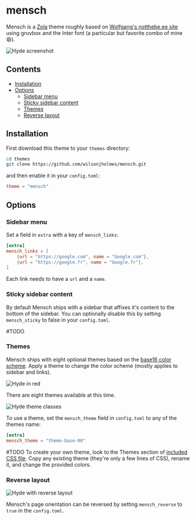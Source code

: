 # mensch
Mensch is a [Zola](https://github.com/getzola/zola) theme roughly based on [Wolfgang's notthebe.ee site](https://notthebe.ee/) using gruvbox and the Inter font (a particular but favorite combo of mine :smile:).

![Hyde screenshot](https://f.cloud.github.com/assets/98681/1831228/42af6c6a-7384-11e3-98fb-e0b923ee0468.png)


## Contents

- [Installation](#installation)
- [Options](#options)
  - [Sidebar menu](#sidebar-menu)
  - [Sticky sidebar content](#sticky-sidebar-content)
  - [Themes](#themes)
  - [Reverse layout](#reverse-layout)

## Installation
First download this theme to your `themes` directory:

```bash
cd themes
git clone https://github.com/wilsonjholmes/mensch.git
```
and then enable it in your `config.toml`:

```toml
theme = "mensch"
```

## Options

### Sidebar menu
Set a field in `extra` with a key of `mensch_links`:
```toml
[extra]
mensch_links = [
    {url = "https://google.com", name = "Google.com"},
    {url = "https://google.fr", name = "Google.fr"},
]
```
Each link needs to have a `url` and a `name`.

### Sticky sidebar content
By default Mensch ships with a sidebar that affixes it's content to the bottom of the sidebar. You can optionally disable this by setting `mensch_sticky` to false in your `config.toml`.

#TODO
### Themes
Mensch ships with eight optional themes based on the [base16 color scheme](https://github.com/chriskempson/base16). Apply a theme to change the color scheme (mostly applies to sidebar and links).

![Hyde in red](https://f.cloud.github.com/assets/98681/1831229/42b0b354-7384-11e3-8462-31b8df193fe5.png)

There are eight themes available at this time.

![Hyde theme classes](https://f.cloud.github.com/assets/98681/1817044/e5b0ec06-6f68-11e3-83d7-acd1942797a1.png)

To use a theme, set the `mensch_theme` field in `config.toml` to any of the themes name:

```toml
[extra]
mensch_theme = "theme-base-08"
```
#TODO
To create your own theme, look to the Themes section of [included CSS file](https://github.com/poole/hyde/blob/master/public/css/hyde.css). Copy any existing theme (they're only a few lines of CSS), rename it, and change the provided colors.

### Reverse layout

![Hyde with reverse layout](https://f.cloud.github.com/assets/98681/1831230/42b0d3ac-7384-11e3-8d54-2065afd03f9e.png)

Mensch's page orientation can be reversed by setting `mensch_reverse` to `true` in the `config.toml`.
